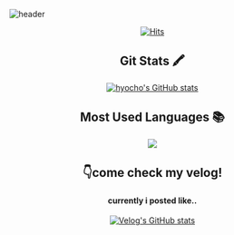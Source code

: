 ![header](https://capsule-render.vercel.app/api?type=slice&color=f783ac&height=300&section=header&text=hyorim%20cho&fontColor=212529&fontSize=80)

<div align="center" style="text-align:center">

[![Hits](https://hits.seeyoufarm.com/api/count/incr/badge.svg?url=https%3A%2F%2Fgithub.com%2Fhyorimcho&count_bg=%23F783AC&title_bg=%23ADB5BD&icon=github.svg&icon_color=%23E7E7E7&title=hits&edge_flat=false)](https://hits.seeyoufarm.com)

<h2> Git Stats 🖍</h2>
<p>

[![hyocho's GitHub stats](https://github-readme-stats.vercel.app/api?username=hyorimcho&hide_title=true&show_icons=true)](https://github.com/hyorimcho/github-readme-stats)

</p>

<h2> Most Used Languages 📚</h2>
<p>
  <a href="https://github.com/hyorimcho">
    <img align="center" src="https://github-readme-stats.vercel.app/api/top-langs/?username=hyorimcho&layout=compact&show_icons=true&show_owner=true&hide_title=true" />
  </a>
</p>

<h2>👇come check my velog!</h2>
<h4> currently i posted like.. </h4>

[![Velog's GitHub stats](https://velog-readme-stats.vercel.app/api?name=hyorimm)](https://velog.io/@hyorimm)

</div>
